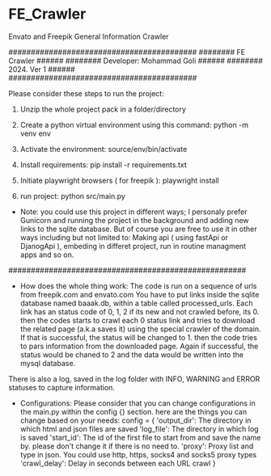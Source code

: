 # FE_Crawler
Envato and Freepik General Information Crawler

##########################################
########		FE Crawler		    ######
########  Developer: Mohammad Goli  ######
########		 2024. Ver 1 		######
##########################################


Please consider these steps to run the project: 

1. Unzip the whole project pack in a folder/directory

2. Create a python virtual environment using this command:
	python -m venv env 
	
3. Activate the environment:
	source/env/bin/activate
	
4. Install requirements: 
	pip install -r requirements.txt

5. Initiate playwright browsers ( for freepik ):
	playwright install 

6. run project:
	python src/main.py


* Note: you could use this project in different ways; I personaly prefer 
Gunicorn and running the project in the background and adding new links 
to the sqlite database. But of course you are free to use it in other ways
including but not limited to: Making api ( using fastApi or DjanogApi ), 
embeding in differet project, run in routine managment apps and so on. 




#####################################################

- How does the whole thing work: 
The code is run on a sequence of urls from freepik.com and envato.com
You have to put links inside the sqlite database named baaak.db, within 
a table called processed_urls. Each link has an status code of 0, 1, 2
if its new and not crawled before, its 0. then the codes starts to crawl 
each 0 status link and tries to download the related page (a.k.a saves it)
using the special crawler of the domain. If that is successful, the status 
will be changed to 1. then the code tries to pars information from the downloaded page. Again if successful, the status would be chaned to 2 and the data would be written into the mysql database. 

There is also a log, saved in the log folder with INFO, WARNING and ERROR statuses to capture information. 

- Configurations:
Please consider that you can change configurations in the main.py within the config {} section. 
here are the things you can change based on your needs:
	config = {
        'output_dir':  The directory in which html and json files are saved 
        'log_file': The directory in which log is saved 
        'start_id': The id of the first file to start from and save the name by. please don't change it if there is no need to. 
        'proxy': Proxy list and type in json. You could use http, https, socks4 and socks5 proxy types
        'crawl_delay': Delay in seconds between each URL crawl
    }
